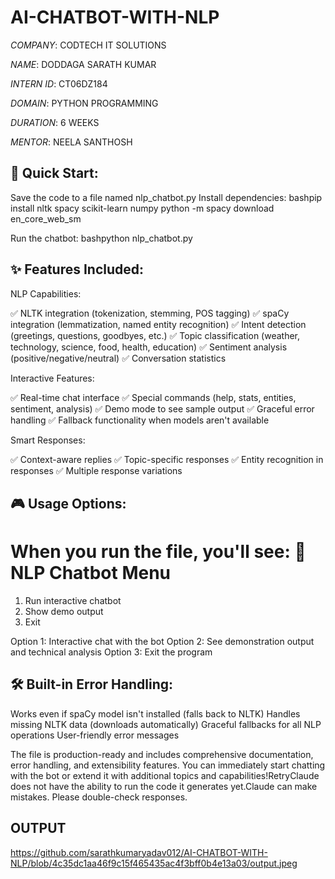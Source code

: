 # AI-CHATBOT-WITH-NLP

*COMPANY*:  CODTECH IT SOLUTIONS

*NAME*:  DODDAGA SARATH KUMAR                             

*INTERN ID*: CT06DZ184

*DOMAIN*:  PYTHON PROGRAMMING 

*DURATION*:  6 WEEKS

*MENTOR*:  NEELA SANTHOSH


## 🚀 Quick Start:

Save the code to a file named nlp_chatbot.py
Install dependencies:
bashpip install nltk spacy scikit-learn numpy
python -m spacy download en_core_web_sm

Run the chatbot:
bashpython nlp_chatbot.py


## ✨ Features Included:
NLP Capabilities:

✅ NLTK integration (tokenization, stemming, POS tagging)
✅ spaCy integration (lemmatization, named entity recognition)
✅ Intent detection (greetings, questions, goodbyes, etc.)
✅ Topic classification (weather, technology, science, food, health, education)
✅ Sentiment analysis (positive/negative/neutral)
✅ Conversation statistics

Interactive Features:

✅ Real-time chat interface
✅ Special commands (help, stats, entities, sentiment, analysis)
✅ Demo mode to see sample output
✅ Graceful error handling
✅ Fallback functionality when models aren't available

Smart Responses:

✅ Context-aware replies
✅ Topic-specific responses
✅ Entity recognition in responses
✅ Multiple response variations

## 🎮 Usage Options:
When you run the file, you'll see:
🤖 NLP Chatbot Menu
==============================
1. Run interactive chatbot
2. Show demo output
3. Exit

Option 1: Interactive chat with the bot
Option 2: See demonstration output and technical analysis
Option 3: Exit the program

## 🛠 Built-in Error Handling:

Works even if spaCy model isn't installed (falls back to NLTK)
Handles missing NLTK data (downloads automatically)
Graceful fallbacks for all NLP operations
User-friendly error messages

The file is production-ready and includes comprehensive documentation, error handling, and extensibility features. You can immediately start chatting with the bot or extend it with additional topics and capabilities!RetryClaude does not have the ability to run the code it generates yet.Claude can make mistakes. Please double-check responses.
## OUTPUT

https://github.com/sarathkumaryadav012/AI-CHATBOT-WITH-NLP/blob/4c35dc1aa46f9c15f465435ac4f3bff0b4e13a03/output.jpeg
